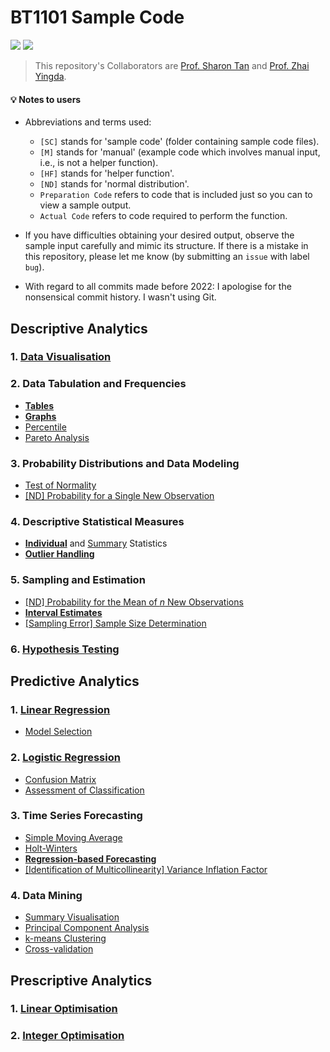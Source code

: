 # BT1101 Sample Code
![](https://img.shields.io/badge/syllabus-AY2122Sem1-yellow.svg) ![](https://img.shields.io/badge/language-R-pink.svg)
>This repository's Collaborators are [Prof. Sharon Tan](https://www.comp.nus.edu.sg/disa/bio/tansl/) and [Prof. Zhai Yingda](https://www.comp.nus.edu.sg/disa/bio/zhaiyd/).
#### :bulb: Notes to users
- Abbreviations and terms used:
  - `[SC]` stands for 'sample code' (folder containing sample code files).
  - `[M]` stands for 'manual' (example code which involves manual input, i.e., is not a helper function).
  - `[HF]` stands for 'helper function'.
  - `[ND]` stands for 'normal distribution'.
  - `Preparation Code` refers to code that is included just so you can to view a sample output.
  - `Actual Code` refers to code required to perform the function.

- If you have difficulties obtaining your desired output, observe the sample input carefully and mimic its structure. If there is a mistake in this repository, please let me know (by submitting an `issue` with label `bug`).
- With regard to all commits made before 2022: I apologise for the nonsensical commit history. I wasn't using Git.
## Descriptive Analytics
### 1. [Data Visualisation](Subpages/1-1.md)
### 2. Data Tabulation and Frequencies
- [**Tables**](Subpages/1-2-1.md)
- [**Graphs**](Subpages/1-2-2.md)
- [Percentile]([SC]-Descriptive-Analytics/[SC]-Data-Tabulation-and-Frequencies/[M]-Percentile.md)
- [Pareto Analysis]([SC]-Descriptive-Analytics/[SC]-Data-Tabulation-and-Frequencies/[M]-Pareto-Analysis.md)
### 3. Probability Distributions and Data Modeling
- [Test of Normality]([SC]-Descriptive-Analytics/[SC]-Probability-Distribution-and-Data-Modeling/[M]-Test-of-Normality.md)
- [\[ND\] Probability for a Single New Observation]([SC]-Descriptive-Analytics/[SC]-Probability-Distribution-and-Data-Modeling/[M]-Normal-Distribution_Probability-for-a-Single-New-Observation.md)
### 4. Descriptive Statistical Measures
- [**Individual**](Subpages/1-4-1-1.md) and [Summary]([SC]-Descriptive-Analytics/[SC]-Descriptive-Statistical-Measures/[M]-Summary-Statistics.md) Statistics
- [**Outlier Handling**](Subpages/1-4-2.md)
### 5. Sampling and Estimation
- [\[ND\] Probability for the Mean of _n_ New Observations]([SC]-Descriptive-Analytics/[SC]-Sampling-and-Estimation/[M]-Normal-Distribution_Probability-for-the-Mean-of-n-New-Observations.md)
- [**Interval Estimates**](Subpages/1-5-2.md)
- [\[Sampling Error\] Sample Size Determination]([SC]-Descriptive-Analytics/[SC]-Sampling-and-Estimation/[M]-Sample-Size-Determination.md)
### 6. [Hypothesis Testing](Subpages/1-6.md)
## Predictive Analytics
### 1. [Linear Regression]([SC]-Predictive-Analytics/[SC]-Linear-&-Logistic-Regression/[M]-Linear-Regression.md)
- [Model Selection]([SC]-Predictive-Analytics/[SC]-Linear-&-Logistic-Regression/[M]-Model-Selection.md)
### 2. [Logistic Regression]([SC]-Predictive-Analytics/[SC]-Linear-&-Logistic-Regression/[M]-Logistic-Regression.md)
- [Confusion Matrix]([SC]-Predictive-Analytics/[SC]-Linear-&-Logistic-Regression/[M]-Confusion-Matrix.md)
- [Assessment of Classification]([SC]-Predictive-Analytics/[SC]-Linear-&-Logistic-Regression/[M]-Assessment-of-Classification.md)
### 3. Time Series Forecasting
- [Simple Moving Average]([SC]-Predictive-Analytics/[SC]-Time-Series-Forecasting/[M]-Simple-Moving-Average.md)
- [Holt-Winters]([SC]-Predictive-Analytics/[SC]-Time-Series-Forecasting/[M]-Holt-Winters.md)
- [**Regression-based Forecasting**](Subpages/2-3-3.md)
- [\[Identification of Multicollinearity\] Variance Inflation Factor]([SC]-Predictive-Analytics/[SC]-Linear-&-Logistic-Regression/[M]-Variance-Inflation-Factor.md)
### 4. Data Mining
- [Summary Visualisation]([SC]-Predictive-Analytics/[SC]-Data-Mining/[M]-Summary-Visualisation.md)
- [Principal Component Analysis]([SC]-Predictive-Analytics/[SC]-Data-Mining/[M]-Principal-Component-Analysis.md)
- [k-means Clustering]([SC]-Predictive-Analytics/[SC]-Data-Mining/[M]-k-means-Clustering.md)
- [Cross-validation]([SC]-Predictive-Analytics/[SC]-Data-Mining/[M]-Cross-Validation.md)
## Prescriptive Analytics
### 1. [Linear Optimisation]([SC]-Prescriptive-Analytics/[M]-Linear-Optimisation.md)
### 2. [Integer Optimisation]([SC]-Prescriptive-Analytics/[M]-Integer-Optimisation.md)

